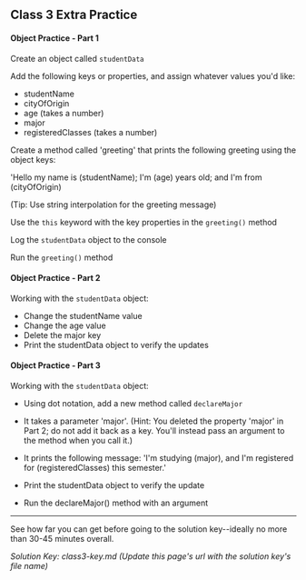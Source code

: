 ## Class 3 Extra Practice

#### Object Practice - Part 1

Create an object called `studentData`

Add the following keys or properties, and assign whatever values you'd like:

- studentName
- cityOfOrigin
- age (takes a number)
- major
- registeredClasses (takes a number)

Create a method called 'greeting' that prints the following greeting using the object keys:

'Hello my name is (studentName); I'm (age) years old; and I'm from (cityOfOrigin)

(Tip: Use string interpolation for the greeting message)

Use the `this` keyword with the key properties in the `greeting()` method

Log the `studentData` object to the console

Run the `greeting()` method

#### Object Practice - Part 2

Working with the `studentData` object:

- Change the studentName value
- Change the age value
- Delete the major key
- Print the studentData object to verify the updates

#### Object Practice - Part 3

Working with the `studentData` object:

- Using dot notation, add a new method called `declareMajor`

- It takes a parameter 'major'. (Hint: You deleted the property 'major' in Part 2; do not add it back as a key. You'll instead pass an argument to the method when you call it.)

- It prints the following message: 'I'm studying (major), and I'm registered for (registeredClasses) this semester.'

- Print the studentData object to verify the update

- Run the declareMajor() method with an argument

---

See how far you can get before going to the solution key--ideally no more than 30-45 minutes overall.

_Solution Key: class3-key.md_
_(Update this page's url with the solution key's file name)_
